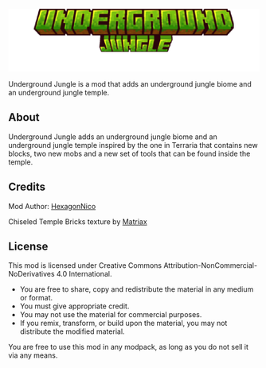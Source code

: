 
![Underground Jungle](src/main/resources/logo.png)

Underground Jungle is a mod that adds an underground jungle biome and an underground jungle temple.

## About

Underground Jungle adds an underground jungle biome and an underground jungle temple inspired by the one in Terraria
that contains new blocks, two new mobs and a new set of tools that can be found inside the temple.

## Credits

Mod Author: [HexagonNico](https://github.com/HexagonNico)

Chiseled Temple Bricks texture by [Matriax](https://opengameart.org/content/inca-tileset)

## License

This mod is licensed under Creative Commons Attribution-NonCommercial-NoDerivatives 4.0 International.

* You are free to share, copy and redistribute the material in any medium or format.
* You must give appropriate credit.
* You may not use the material for commercial purposes.
* If you remix, transform, or build upon the material, you may not distribute the modified material.

You are free to use this mod in any modpack, as long as you do not sell it via any means.
